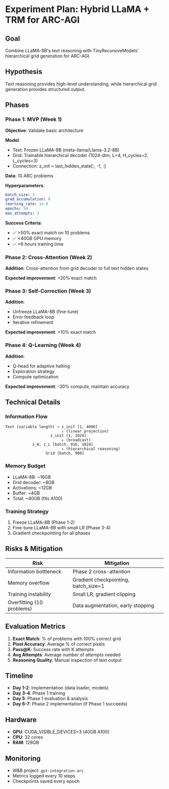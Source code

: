 # Experiment Plan: Hybrid LLaMA + TRM for ARC-AGI

## Goal
Combine LLaMA-8B's text reasoning with TinyRecursiveModels' hierarchical grid generation for ARC-AGI.

## Hypothesis
Text reasoning provides high-level understanding, while hierarchical grid generation provides structured output.

## Phases

### Phase 1: MVP (Week 1)
**Objective**: Validate basic architecture

**Model**:
- Text: Frozen LLaMA-8B (meta-llama/Llama-3.2-8B)
- Grid: Trainable hierarchical decoder (1024-dim, L=4, H_cycles=2, L_cycles=3)
- Connection: z_init = last_hidden_state[:, -1, :]

**Data**: 10 ARC problems

**Hyperparameters**:
```yaml
batch_size: 1
grad_accumulation: 8
learning_rate: 1e-4
epochs: 50
max_attempts: 3
```

**Success Criteria**:
- ✅ >50% exact match on 10 problems
- ✅ <40GB GPU memory
- ✅ <6 hours training time

### Phase 2: Cross-Attention (Week 2)
**Addition**: Cross-attention from grid decoder to full text hidden states

**Expected improvement**: +20% exact match

### Phase 3: Self-Correction (Week 3)
**Addition**:
- Unfreeze LLaMA-8B (fine-tune)
- Error feedback loop
- Iterative refinement

**Expected improvement**: +10% exact match

### Phase 4: Q-Learning (Week 4)
**Addition**:
- Q-head for adaptive halting
- Exploration strategy
- Compute optimization

**Expected improvement**: -30% compute, maintain accuracy

## Technical Details

### Information Flow
```
Text (variable length) → z_init [1, 4096]
                         ↓ (linear projection)
                    z_init [1, 1024]
                         ↓ (broadcast)
            z_H, z_L [batch, 916, 1024]
                         ↓ (hierarchical reasoning)
                  Grid [batch, 900]
```

### Memory Budget
- LLaMA-8B: ~16GB
- Grid decoder: ~8GB
- Activations: ~12GB
- Buffer: ~4GB
- Total: ~40GB (fits A100)

### Training Strategy
1. Freeze LLaMA-8B (Phase 1-2)
2. Fine-tune LLaMA-8B with small LR (Phase 3-4)
3. Gradient checkpointing for all phases

## Risks & Mitigation

| Risk | Mitigation |
|------|------------|
| Information bottleneck | Phase 2 cross-attention |
| Memory overflow | Gradient checkpointing, batch_size=1 |
| Training instability | Small LR, gradient clipping |
| Overfitting (10 problems) | Data augmentation, early stopping |

## Evaluation Metrics

1. **Exact Match**: % of problems with 100% correct grid
2. **Pixel Accuracy**: Average % of correct pixels
3. **Pass@K**: Success rate with K attempts
4. **Avg Attempts**: Average number of attempts needed
5. **Reasoning Quality**: Manual inspection of text output

## Timeline

- **Day 1-2**: Implementation (data loader, models)
- **Day 3-4**: Phase 1 training
- **Day 5**: Phase 1 evaluation & analysis
- **Day 6-7**: Phase 2 implementation (if Phase 1 succeeds)

## Hardware
- **GPU**: CUDA_VISIBLE_DEVICES=3 (40GB A100)
- **CPU**: 32 cores
- **RAM**: 128GB

## Monitoring
- W&B project: `gpt-integration-arc`
- Metrics logged every 10 steps
- Checkpoints saved every epoch
